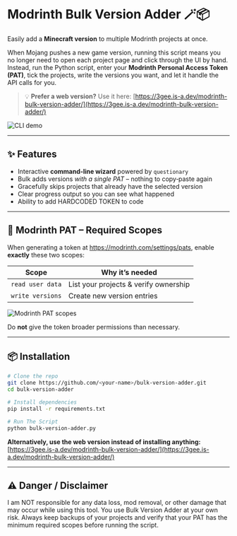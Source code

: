 # Modrinth Bulk Version Adder 🪄📦

Easily add a **Minecraft version** to multiple Modrinth projects at once.

When Mojang pushes a new game version, running this script means you no longer need to open each project page and click through the UI by hand.  
Instead, run the Python script, enter your **Modrinth Personal Access Token (PAT)**, tick the projects, write the versions you want, and let it handle the API calls for you.

> 💡 **Prefer a web version?** Use it here: [https://3gee.is-a.dev/modrinth-bulk-version-adder/](https://3gee.is-a.dev/modrinth-bulk-version-adder/)


![CLI demo](images/cli-demo.gif)

---

## ✨ Features

- Interactive **command‑line wizard** powered by `questionary`
- Bulk adds versions *with a single PAT* – nothing to copy‑paste again
- Gracefully skips projects that already have the selected version
- Clear progress output so you can see what happened
- Ability to add HARDCODED TOKEN to code

---

## 🔑 Modrinth PAT – Required Scopes

When generating a token at <https://modrinth.com/settings/pats>, enable **exactly** these two scopes:

| Scope | Why it’s needed |
|-------|-----------------|
| `read user data` | List your projects & verify ownership |
| `write versions` | Create new version entries |

![Modrinth PAT scopes](images/pat-scopes.png)

Do **not** give the token broader permissions than necessary.

---

## 📦 Installation

```bash
# Clone the repo
git clone https://github.com/<your‑name>/bulk-version-adder.git
cd bulk-version-adder

# Install dependencies
pip install -r requirements.txt

# Run The Script
python bulk-version-adder.py
```

**Alternatively, use the web version instead of installing anything:** [https://3gee.is-a.dev/modrinth-bulk-version-adder/](https://3gee.is-a.dev/modrinth-bulk-version-adder/)

---

## ⚠️ Danger / Disclaimer

I am NOT responsible for any data loss, mod removal, or other damage that may occur while using this tool.
You use Bulk Version Adder at your own risk. Always keep backups of your projects and verify that your PAT has the minimum required scopes before running the script.
